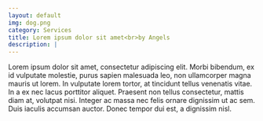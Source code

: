 ```yaml
---
layout: default
img: dog.png
category: Services
title: Lorem ipsum dolor sit amet<br>by Angels
description: |
---
```

  Lorem ipsum dolor sit amet, consectetur adipiscing elit. Morbi bibendum, ex id vulputate molestie, purus sapien malesuada leo, non ullamcorper magna mauris ut lorem. In vulputate lorem tortor, at tincidunt tellus venenatis vitae. In a ex nec lacus porttitor aliquet. Praesent non tellus consectetur, mattis diam at, volutpat nisi. Integer ac massa nec felis ornare dignissim ut ac sem. Duis iaculis accumsan auctor. Donec tempor dui est, a dignissim nisl.